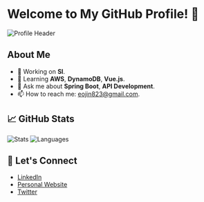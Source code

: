 # Welcome to My GitHub Profile! 🚀

![Profile Header](https://via.placeholder.com/1200x300?text=Your+Custom+Banner)

## About Me
- 🔭 Working on **SI**.
- 🌱 Learning **AWS**, **DynamoDB**, **Vue.js**.
- 💬 Ask me about **Spring Boot**, **API Development**.
- 📫 How to reach me: [eojin823@gmail.com](mailto:eojin823@gmail.com).

## 📈 GitHub Stats
![Stats](https://github-readme-stats.vercel.app/api?username=deepria&show_icons=true&theme=radical)
![Languages](https://github-readme-stats.vercel.app/api/top-langs/?username=deepria&layout=compact&theme=radical)

## 🔗 Let's Connect
- [LinkedIn](https://linkedin.com/in/your-profile)
- [Personal Website](https://yourwebsite.com)
- [Twitter](https://twitter.com/your-handle)
